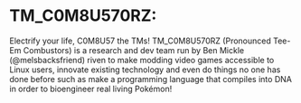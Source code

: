 # TM_C0M8U570RZ:

Electrify your life, C0M8U57 the TMs!  TM_C0M8U570RZ (Pronounced Tee-Em Combustors) is a research and dev team run by Ben Mickle (@melsbacksfriend) riven to make modding video games accessible to Linux users, innovate existing technology and even do things no one has done before such as make a programming language that compiles into DNA in order to bioengineer real living Pokémon!  
